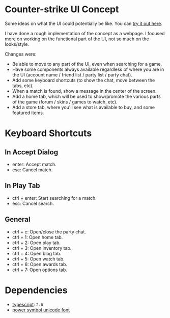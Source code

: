 # Counter-strike UI Concept #

Some ideas on what the UI could potentially be like. You can [try it out here](http://nbpt.eu/games/cs_ui/).

I have done a rough implementation of the concept as a webpage. I focused more on working on the functional part of the UI, not so much on the looks/style.

Changes were:
- Be able to move to any part of the UI, even when searching for a game.
- Have some components always available regardless of where you are in the UI (account name / friend list / party list / party chat).
- Add some keyboard shortcuts (to show the chat, move between the tabs, etc).
- When a match is found, show a message in the center of the screen.
- Add a home tab, which will be used to show/promote the various parts of the game (forum / skins / games to watch, etc).
- Add a store tab, where you'll see what is available to buy, and some featured items.


# Keyboard Shortcuts #

## In Accept Dialog #

- enter: Accept match.
- esc: Cancel match.

## In Play Tab ##

- ctrl + enter: Start searching for a match.
- esc: Cancel search.

## General ##

- ctrl + c: Open/close the party chat.
- ctrl + 1: Open home tab.
- ctrl + 2: Open play tab.
- ctrl + 3: Open inventory tab.
- ctrl + 4: Open blog tab.
- ctrl + 5: Open watch tab.
- ctrl + 6: Open awards tab.
- ctrl + 7: Open options tab.


# Dependencies #

- [typescript](https://www.typescriptlang.org/): `2.0`
- [power symbol unicode font](http://unicodepowersymbol.com/)